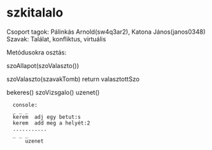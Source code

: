 # szkitalalo
Csoport tagok: 
  Pálinkás Arnold(sw4q3ar2),
  Katona János(janos0348)
Szavak: Találat, konfliktus, virtuális

Metódusokra osztás:

  szoAllapot(szoValaszto())
  
  szoValaszto(szavakTomb)
    return valasztottSzo
  
  bekeres()
  szoVizsgalo()
  uzenet()
      
      
      
      console:
      _ _ _
      kerem  adj egy betut:s
      kerem  add meg a helyét:2
      ...........
      _ _ _
          uzenet
  
  
